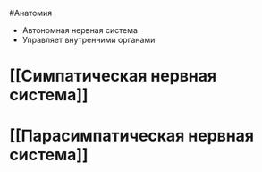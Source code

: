 #Анатомия 
- Автономная нервная система
- Управляет внутренними органами 
# [[Симпатическая нервная система]]
# [[Парасимпатическая нервная система]] 